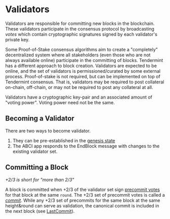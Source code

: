 # Validators

Validators are responsible for committing new blocks in the blockchain.
These validators participate in the consensus protocol by broadcasting
_votes_ which contain cryptographic signatures signed by each
validator's private key.

Some Proof-of-Stake consensus algorithms aim to create a "completely"
decentralized system where all stakeholders (even those who are not
always available online) participate in the committing of blocks.
Tendermint has a different approach to block creation. Validators are
expected to be online, and the set of validators is permissioned/curated
by some external process. Proof-of-stake is not required, but can be
implemented on top of Tendermint consensus. That is, validators may be
required to post collateral on-chain, off-chain, or may not be required
to post any collateral at all.

Validators have a cryptographic key-pair and an associated amount of
"voting power". Voting power need not be the same.

## Becoming a Validator

There are two ways to become validator.

1.  They can be pre-established in the [genesis state](./using-tendermint.md#genesis)
2.  The ABCI app responds to the EndBlock message with changes to the
    existing validator set.

## Committing a Block

_+2/3 is short for "more than 2/3"_

A block is committed when +2/3 of the validator set sign [precommit
votes](../spec/blockchain/blockchain.md#vote) for that block at the same `round`.
The +2/3 set of precommit votes is called a
[_commit_](../spec/blockchain/blockchain.md#commit). While any +2/3 set of
precommits for the same block at the same height&round can serve as
validation, the canonical commit is included in the next block (see
[LastCommit](../spec/blockchain/blockchain.md#lastcommit)).
